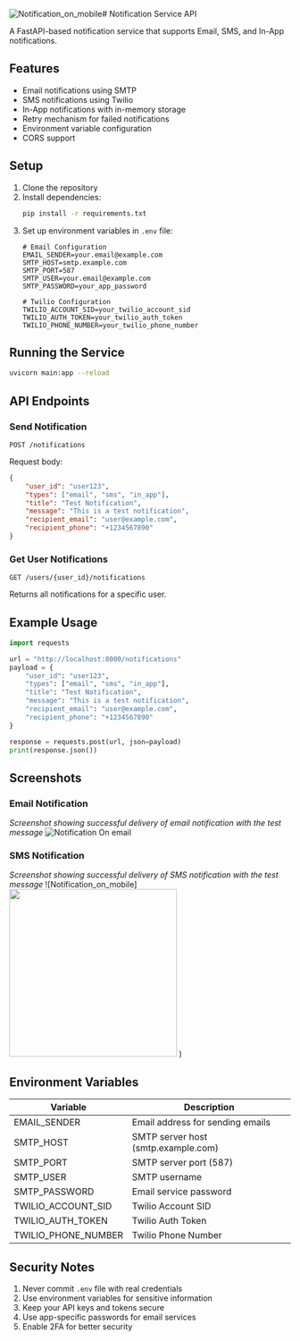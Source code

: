 ![Notification_on_mobile](https://github.com/user-attachments/assets/33428d93-6375-46f9-8aa3-6a6e40c128c0)# Notification Service API

A FastAPI-based notification service that supports Email, SMS, and In-App notifications.

## Features

- Email notifications using SMTP
- SMS notifications using Twilio
- In-App notifications with in-memory storage
- Retry mechanism for failed notifications
- Environment variable configuration
- CORS support

## Setup

1. Clone the repository
2. Install dependencies:
   ```bash
   pip install -r requirements.txt
   ```
3. Set up environment variables in `.env` file:
   ```env
   # Email Configuration
   EMAIL_SENDER=your.email@example.com
   SMTP_HOST=smtp.example.com
   SMTP_PORT=587
   SMTP_USER=your.email@example.com
   SMTP_PASSWORD=your_app_password

   # Twilio Configuration
   TWILIO_ACCOUNT_SID=your_twilio_account_sid
   TWILIO_AUTH_TOKEN=your_twilio_auth_token
   TWILIO_PHONE_NUMBER=your_twilio_phone_number
   ```

## Running the Service

```bash
uvicorn main:app --reload
```

## API Endpoints

### Send Notification

`POST /notifications`

Request body:
```json
{
    "user_id": "user123",
    "types": ["email", "sms", "in_app"],
    "title": "Test Notification",
    "message": "This is a test notification",
    "recipient_email": "user@example.com",
    "recipient_phone": "+1234567890"
}
```

### Get User Notifications

`GET /users/{user_id}/notifications`

Returns all notifications for a specific user.

## Example Usage

```python
import requests

url = "http://localhost:8000/notifications"
payload = {
    "user_id": "user123",
    "types": ["email", "sms", "in_app"],
    "title": "Test Notification",
    "message": "This is a test notification",
    "recipient_email": "user@example.com",
    "recipient_phone": "+1234567890"
}

response = requests.post(url, json=payload)
print(response.json())
```

## Screenshots

### Email Notification
*Screenshot showing successful delivery of email notification with the test message*
![Notification On email](https://github.com/user-attachments/assets/863a47eb-05fe-450c-aa24-b63bfa1bb594)

### SMS Notification
*Screenshot showing successful delivery of SMS notification with the test message*
![Notification_on_mobile]<img src="https://github.com/user-attachments/assets/bc8a6615-47f1-4ea7-a292-adb66baa323f" width="300" />
)


## Environment Variables

| Variable | Description |
|----------|-------------|
| EMAIL_SENDER | Email address for sending emails |
| SMTP_HOST | SMTP server host (smtp.example.com) |
| SMTP_PORT | SMTP server port (587) |
| SMTP_USER | SMTP username |
| SMTP_PASSWORD | Email service password |
| TWILIO_ACCOUNT_SID | Twilio Account SID |
| TWILIO_AUTH_TOKEN | Twilio Auth Token |
| TWILIO_PHONE_NUMBER | Twilio Phone Number |

## Security Notes

1. Never commit `.env` file with real credentials
2. Use environment variables for sensitive information
3. Keep your API keys and tokens secure
4. Use app-specific passwords for email services
5. Enable 2FA for better security 
